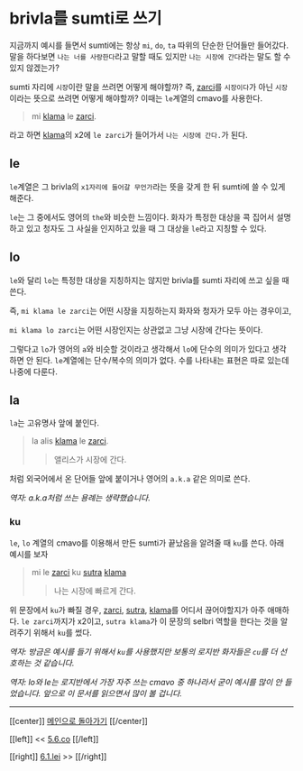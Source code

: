 # brivla를 sumti로 쓰기

지금까지 예시를 들면서 sumti에는 항상 `mi`, `do`, `ta` 따위의 단순한 단어들만 들어갔다. 말을 하다보면 `나는 너를 사랑한다`라고 말할 때도 있지만 `나는 시장에 간다`라는 말도 할 수 있지 않겠는가?

sumti 자리에 `시장`이란 말을 쓰려면 어떻게 해야할까? 즉, [zarci]를 `시장이다`가 아닌 `시장`이라는 뜻으로 쓰려면 어떻게 해야할까? 이때는 `le`계열의 cmavo를 사용한다.

> mi [klama] le [zarci].

라고 하면 [klama]의 x2에 `le zarci`가 들어가서 `나는 시장에 간다.`가 된다.

## le

`le`계열은 그 brivla의 `x1자리에 들어갈 무언가`라는 뜻을 갖게 한 뒤 sumti에 쓸 수 있게 해준다.

`le`는 그 중에서도 영어의 `the`와 비슷한 느낌이다. 화자가 특정한 대상을 콕 집어서 설명하고 있고 청자도 그 사실을 인지하고 있을 때 그 대상을 `le`라고 지칭할 수 있다.

## lo

`le`와 달리 `lo`는 특정한 대상을 지칭하지는 않지만 brivla를 sumti 자리에 쓰고 싶을 때 쓴다.

즉, `mi klama le zarci`는 어떤 시장을 지칭하는지 화자와 청자가 모두 아는 경우이고, 

`mi klama lo zarci`는 어떤 시장인지는 상관없고 그냥 시장에 간다는 뜻이다.

그렇다고 `lo`가 영어의 `a`와 비슷할 것이라고 생각해서 `lo`에 단수의 의미가 있다고 생각하면 안 된다. `le`계열에는 단수/복수의 의미가 없다. 수를 나타내는 표현은 따로 있는데 나중에 다룬다.

## la

`la`는 고유명사 앞에 붙인다.

> la alis [klama] le [zarci].
>> 앨리스가 시장에 간다.

처럼 외국어에서 온 단어들 앞에 붙이거나 영어의 `a.k.a` 같은 의미로 쓴다.

*역자: a.k.a처럼 쓰는 용례는 생략했습니다.*

### ku

`le`, `lo` 계열의 cmavo를 이용해서 만든 sumti가 끝났음을 알려줄 때 `ku`를 쓴다. 아래 예시를 보자

> mi le [zarci] ku [sutra] [klama]
>> 나는 시장에 빠르게 간다.

위 문장에서 `ku`가 빠질 경우, [zarci], [sutra], [klama]를 어디서 끊어야할지가 아주 애매하다. `le zarci`까지가 x2이고, `sutra klama`가 이 문장의 selbri 역할을 한다는 것을 알려주기 위해서 `ku`를 썼다.

*역자: 방금은 예시를 들기 위해서 `ku`를 사용했지만 보통의 로지반 화자들은 `cu`를 더 선호하는 것 같습니다.*

*역자: lo와 le는 로지반에서 가장 자주 쓰는 cmavo 중 하나라서 굳이 예시를 많이 안 들었습니다. 앞으로 이 문서를 읽으면서 많이 볼 겁니다.*

---

[[center]]
[메인으로 돌아가기](index.html)
[[/center]]

[[left]]
<< [5.6.co](05_06_co.html)
[[/left]]

[[right]]
[6.1.lei](06_01_lei.html) >>
[[/right]]

[zarci]: gismu.html#zarci
[sutra]: gismu.html#sutra
[klama]: gismu.html#klama